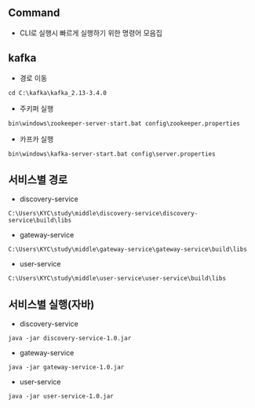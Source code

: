 ## Command
* CLI로 실행시 빠르게 실행하기 위한 명령어 모음집

## kafka
* 경로 이동
```
cd C:\kafka\kafka_2.13-3.4.0
```
* 주키퍼 실행
```
bin\windows\zookeeper-server-start.bat config\zookeeper.properties
```
* 카프카 실행
```
bin\windows\kafka-server-start.bat config\server.properties
```

## 서비스별 경로
* discovery-service
```
C:\Users\KYC\study\middle\discovery-service\discovery-service\build\libs
```
* gateway-service
```
C:\Users\KYC\study\middle\gateway-service\gateway-service\build\libs
```
* user-service
```
C:\Users\KYC\study\middle\user-service\user-service\build\libs
```

## 서비스별 실행(자바)
* discovery-service
```
java -jar discovery-service-1.0.jar
```
* gateway-service
```
java -jar gateway-service-1.0.jar
```
* user-service
```
java -jar user-service-1.0.jar
```